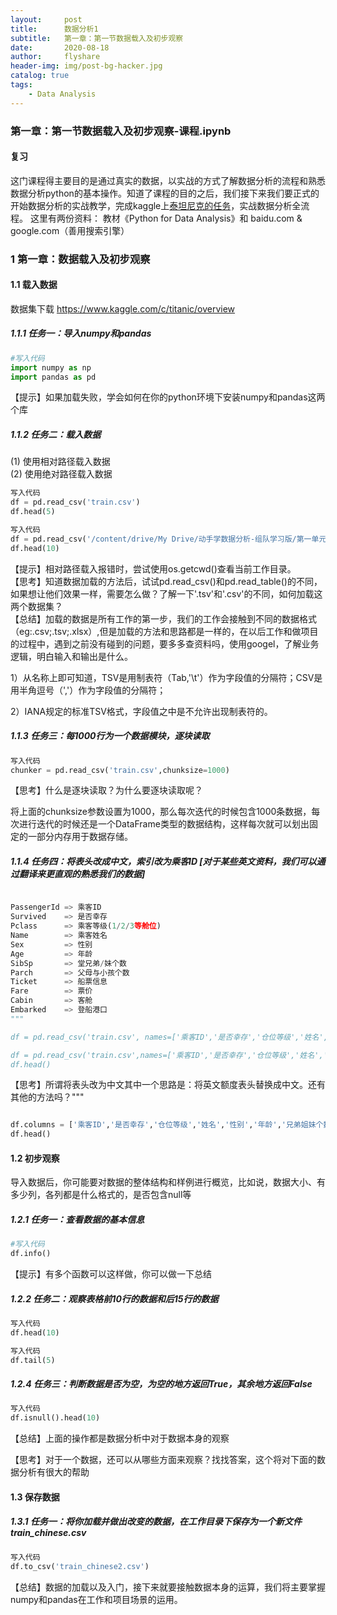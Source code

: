 ```yaml
---
layout:     post
title:      数据分析1
subtitle:   第一章：第一节数据载入及初步观察
date:       2020-08-18
author:     flyshare
header-img: img/post-bg-hacker.jpg
catalog: true
tags:
    - Data Analysis
---
```




### 第一章：第一节数据载入及初步观察-课程.ipynb


#### 复习

这门课程得主要目的是通过真实的数据，以实战的方式了解数据分析的流程和熟悉数据分析python的基本操作。知道了课程的目的之后，我们接下来我们要正式的开始数据分析的实战教学，完成kaggle上[泰坦尼克的任务](https://www.kaggle.com/c/titanic/overview)，实战数据分析全流程。
这里有两份资料：
教材《Python for Data Analysis》和 baidu.com &
google.com（善用搜索引擎）

### 1 第一章：数据载入及初步观察



#### 1.1 载入数据
数据集下载 https://www.kaggle.com/c/titanic/overview

##### 1.1.1 任务一：导入numpy和pandas

```python
#写入代码
import numpy as np
import pandas as pd
```
【提示】如果加载失败，学会如何在你的python环境下安装numpy和pandas这两个库

##### 1.1.2 任务二：载入数据
(1) 使用相对路径载入数据  
(2) 使用绝对路径载入数据

```python
写入代码
df = pd.read_csv('train.csv')
df.head(5)
```

```python
写入代码
df = pd.read_csv('/content/drive/My Drive/动手学数据分析-组队学习版/第一单元项目集合/train.csv')
df.head(10)
```

【提示】相对路径载入报错时，尝试使用os.getcwd()查看当前工作目录。  
【思考】知道数据加载的方法后，试试pd.read_csv()和pd.read_table()的不同，如果想让他们效果一样，需要怎么做？了解一下'.tsv'和'.csv'的不同，如何加载这两个数据集？  
【总结】加载的数据是所有工作的第一步，我们的工作会接触到不同的数据格式（eg:.csv;.tsv;.xlsx）,但是加载的方法和思路都是一样的，在以后工作和做项目的过程中，遇到之前没有碰到的问题，要多多查资料吗，使用googel，了解业务逻辑，明白输入和输出是什么。

1）从名称上即可知道，TSV是用制表符（Tab,'\t'）作为字段值的分隔符；CSV是用半角逗号（','）作为字段值的分隔符；

2）IANA规定的标准TSV格式，字段值之中是不允许出现制表符的。

##### 1.1.3 任务三：每1000行为一个数据模块，逐块读取

```python
写入代码
chunker = pd.read_csv('train.csv',chunksize=1000)
```

【思考】什么是逐块读取？为什么要逐块读取呢？

将上面的chunksize参数设置为1000，那么每次迭代的时候包含1000条数据，每次进行迭代的时候还是一个DataFrame类型的数据结构，这样每次就可以划出固定的一部分内存用于数据存储。

##### 1.1.4 任务四：将表头改成中文，索引改为乘客ID [对于某些英文资料，我们可以通过翻译来更直观的熟悉我们的数据]

```python

PassengerId => 乘客ID  
Survived    => 是否幸存   
Pclass      => 乘客等级(1/2/3等舱位)  
Name        => 乘客姓名  
Sex         => 性别                 
Age         => 年龄                 
SibSp       => 堂兄弟/妹个数  
Parch       => 父母与小孩个数  
Ticket      => 船票信息             
Fare        => 票价                
Cabin       => 客舱                
Embarked    => 登船港口
"""

df = pd.read_csv('train.csv', names=['乘客ID','是否幸存','仓位等级','姓名','性别','年龄','兄弟姐妹个数','父母子女个数','船票信息','票价','客舱','登船港口'],index_col='乘客ID',header=0)

df = pd.read_csv('train.csv',names=['乘客ID','是否幸存','仓位等级','姓名','性别','年龄','兄弟姐妹个数','父母子女个数','船票信息','票价','客舱','登船港口'],index_col='乘客ID',header=0)
df.head()
```

【思考】所谓将表头改为中文其中一个思路是：将英文额度表头替换成中文。还有其他的方法吗？"""

```python

df.columns = ['乘客ID','是否幸存','仓位等级','姓名','性别','年龄','兄弟姐妹个数','父母子女个数','船票信息','票价','客舱','登船港口']
df.head()
```

#### 1.2 初步观察
导入数据后，你可能要对数据的整体结构和样例进行概览，比如说，数据大小、有多少列，各列都是什么格式的，是否包含null等

##### 1.2.1 任务一：查看数据的基本信息

```python
#写入代码
df.info()
```
【提示】有多个函数可以这样做，你可以做一下总结

##### 1.2.2 任务二：观察表格前10行的数据和后15行的数据

```python
写入代码
df.head(10)

写入代码
df.tail(5)
```

##### 1.2.4 任务三：判断数据是否为空，为空的地方返回True，其余地方返回False



```python
写入代码
df.isnull().head(10)
```

【总结】上面的操作都是数据分析中对于数据本身的观察

【思考】对于一个数据，还可以从哪些方面来观察？找找答案，这个将对下面的数据分析有很大的帮助


#### 1.3 保存数据

##### 1.3.1 任务一：将你加载并做出改变的数据，在工作目录下保存为一个新文件train_chinese.csv




```python
写入代码
df.to_csv('train_chinese2.csv')
```

【总结】数据的加载以及入门，接下来就要接触数据本身的运算，我们将主要掌握numpy和pandas在工作和项目场景的运用。
